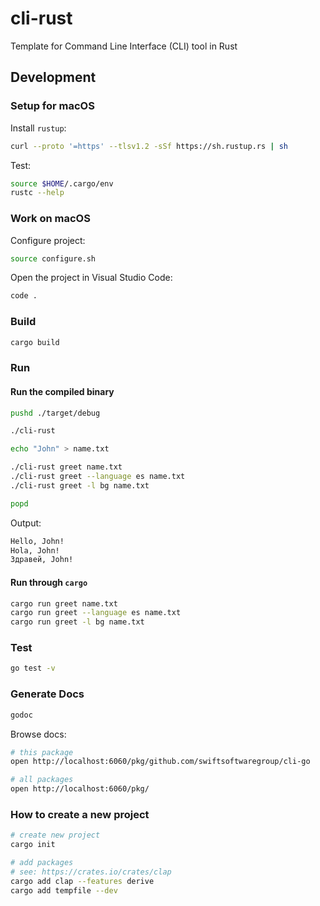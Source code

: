 # cli-rust

Template for Command Line Interface (CLI) tool in Rust

## Development

### Setup for macOS

Install `rustup`:

```bash
curl --proto '=https' --tlsv1.2 -sSf https://sh.rustup.rs | sh
```

Test:

```bash
source $HOME/.cargo/env
rustc --help
```

### Work on macOS

Configure project:

```bash
source configure.sh
```

Open the project in Visual Studio Code:

```bash
code .
```

### Build

```bash
cargo build
```

### Run

#### Run the compiled binary

```bash
pushd ./target/debug

./cli-rust

echo "John" > name.txt

./cli-rust greet name.txt
./cli-rust greet --language es name.txt
./cli-rust greet -l bg name.txt

popd
```

Output:

```bash
Hello, John!
Hola, John!
Здравей, John!
```

#### Run through `cargo`

```bash
cargo run greet name.txt
cargo run greet --language es name.txt
cargo run greet -l bg name.txt
```

### Test

```bash
go test -v
```

### Generate Docs

```bash
godoc
```

Browse docs:

```bash
# this package
open http://localhost:6060/pkg/github.com/swiftsoftwaregroup/cli-go

# all packages
open http://localhost:6060/pkg/
```

### How to create a new project

```bash
# create new project
cargo init

# add packages
# see: https://crates.io/crates/clap
cargo add clap --features derive
cargo add tempfile --dev
```
